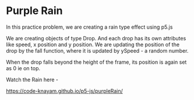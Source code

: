 # Purple Rain

In this practice problem, we are creating a rain type effect using p5.js

We are creating objects of type Drop. And each drop has its own attributes like speed, x position and y position.
We are updating the position of the drop by the fall function, where it is updated by ySpeed - a random number.

When the drop falls beyond the height of the frame, its position is again set as 0 ie on top.

Watch the Rain here -

https://code-knayam.github.io/p5-js/purpleRain/
